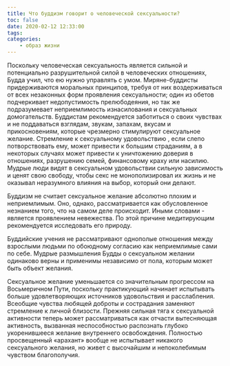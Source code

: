 ```yaml
---
title: Что буддизм говорит о человеческой сексуальности?
toc: false
date: 2020-02-12 12:33:00
tags:
categories:
	- образ жизни
---
```


Поскольку человеческая сексуальность является сильной и потенциально разрушительной силой в человеческих отношениях, Будда учил, что ею нужно управлять с умом. <!--more--> Миряне-буддисты придерживаются моральных принципов, требуя от них воздерживаться от всех незаконных форм проявления сексуальности; один из обетов подчеркивает недопустимость прелюбодеяния, но так же подразумевает неприемлимость изнасилования и сексуальных домогательств. Буддистам рекомендуется заботиться о своих чувствах и не поддаваться взглядам, звукам, запахам, вкусам и прикосновениям, которые чрезмерно стимулируют сексуальное желание. Стремление к сексуальному удовольствию , если слепо потворствовать ему, может привести к большим страданиям, а в некоторых случаях может привести к уничтожению доверия в отношениях, разрушению семей, финансовому краху или насилию. Мудрые люди видят в сексуальном удовольствии сильную зависимость и ценят свою свободу, чтобы секс не монополизировал их жизнь и не оказывал неразумного влияния на выбор, который они делают.

Буддизм не считает сексуальное желание абсолютно плохим и неприемлимым. Оно, однако, рассматривается как обусловленное незнанием того, что на самом деле происходит. Иными словами - является проявлением невежества. По этой причине медитирующим рекомендуется исследовать его природу. 

Буддийские учения не рассматривают однополые отношения между взрослыми людьми по обоюдному согласию как неприемлимые сами по себе. Мудрые размышления Будды о сексуальном желании одинаково верны и применимы независимо от пола, которым может быть объект желания.

Сексуальное желание уменьшается со значительным прогрессом на Восьмеричном Пути, поскольку практикующий начинает испытывать больше удовлетворяющих источников удовольствия и расслабления. Всеобщие чувства любящей доброты и сострадания заменяют стремление к личной близости. Прежняя сильная тяга к сексуальной активности теперь может рассматриваться как отчасти вытесняющая активность, вызванная неспособностью распознать глубоко укоренившееся желание внутреннего освобождения. Полностью просвещенный «арахант» вообще не испытывает никакого сексуального желания, но живет с высочайшим и непоколебимым чувством благополучия.


